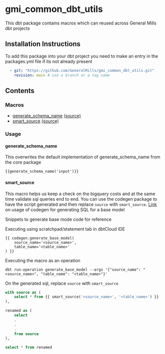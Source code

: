 # gmi_common_dbt_utils

This dbt package contains macros which can reused across General Mills dbt projects

## Installation Instructions

To add this package into your dbt project you need to make an entry in the packages.yml file if its not already present 

```yml
  - git: "https://github.com/GeneralMills/gmi_common_dbt_utils.git"
    revision: main # use a branch or a tag name
```

## Contents

### Macros

- [generate_schema_name](#generate_schema_name) [(source)](./macros/generate_schema_name.sql)
- [smart_source](#smart_source) [(source)](./macros/smart_source.sql)


### Usage 
#### generate_schema_name

This overwrites the default implementation of generate_schema_name from the core package

```text
{{generate_schema_name('input')}}
```

#### smart_source
This macro helps us keep a check on the bigquery costs and at the same time validate sql queries end to end.
You can use the codegen package to have the script generated and then replace `source` with `smart_source`.
[Link](https://github.com/dbt-labs/dbt-codegen#usage-1) on usage of codegen for generating SQL for a base model

Snippets to generate base mode code for reference

Executing using scratchpad/statement tab in dbtCloud IDE
```
{{ codegen.generate_base_model(
    source_name='<source_name>',
    table_name='<table_name>'
) }}
```

Executing the macro as an operation
```
dbt run-operation generate_base_model --args '{"source_name": "<source_name>", "table_name": "<table_name>"}'
```

On the generated sql, replace `source` with `smart_source`

```sql
with source as (
    select * from {{ smart_source('<source_name>', '<table_name>') }}
),

renamed as (
    select 
    .
    .
    .
    from source
),

select * from renamed
```
